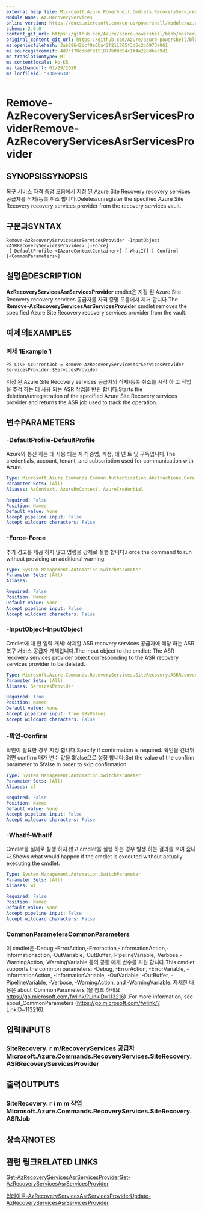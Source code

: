```yaml
---
external help file: Microsoft.Azure.PowerShell.Cmdlets.RecoveryServices.SiteRecovery.dll-Help.xml
Module Name: Az.RecoveryServices
online version: https://docs.microsoft.com/en-us/powershell/module/az.recoveryservices/remove-azrecoveryservicesasrservicesprovider
schema: 2.0.0
content_git_url: https://github.com/Azure/azure-powershell/blob/master/src/RecoveryServices/RecoveryServices/help/Remove-AzRecoveryServicesAsrServicesProvider.md
original_content_git_url: https://github.com/Azure/azure-powershell/blob/master/src/RecoveryServices/RecoveryServices/help/Remove-AzRecoveryServicesAsrServicesProvider.md
ms.openlocfilehash: 3ab29642bcf9a6ba42f211705f3d5c2c6973a061
ms.sourcegitcommit: 4d2c178cd6df9151877b08d54c1f4a228dbec9d1
ms.translationtype: MT
ms.contentlocale: ko-KR
ms.lasthandoff: 01/29/2020
ms.locfileid: "93699630"
---
```

# <span data-ttu-id="fed89-101">Remove-AzRecoveryServicesAsrServicesProvider</span><span class="sxs-lookup"><span data-stu-id="fed89-101">Remove-AzRecoveryServicesAsrServicesProvider</span></span>

## <span data-ttu-id="fed89-102">SYNOPSIS</span><span class="sxs-lookup"><span data-stu-id="fed89-102">SYNOPSIS</span></span>
<span data-ttu-id="fed89-103">복구 서비스 자격 증명 모음에서 지정 된 Azure Site Recovery recovery services 공급자를 삭제/등록 취소 합니다.</span><span class="sxs-lookup"><span data-stu-id="fed89-103">Deletes/unregister the specified Azure Site Recovery recovery services provider from the recovery services vault.</span></span>

## <span data-ttu-id="fed89-104">구문과</span><span class="sxs-lookup"><span data-stu-id="fed89-104">SYNTAX</span></span>

```
Remove-AzRecoveryServicesAsrServicesProvider -InputObject <ASRRecoveryServicesProvider> [-Force]
 [-DefaultProfile <IAzureContextContainer>] [-WhatIf] [-Confirm] [<CommonParameters>]
```

## <span data-ttu-id="fed89-105">설명은</span><span class="sxs-lookup"><span data-stu-id="fed89-105">DESCRIPTION</span></span>
<span data-ttu-id="fed89-106">**AzRecoveryServicesAsrServicesProvider** cmdlet은 지정 된 Azure Site Recovery recovery services 공급자를 자격 증명 모음에서 제거 합니다.</span><span class="sxs-lookup"><span data-stu-id="fed89-106">The **Remove-AzRecoveryServicesAsrServicesProvider** cmdlet removes the specified Azure Site Recovery recovery services provider from the vault.</span></span>

## <span data-ttu-id="fed89-107">예제의</span><span class="sxs-lookup"><span data-stu-id="fed89-107">EXAMPLES</span></span>

### <span data-ttu-id="fed89-108">예제 1</span><span class="sxs-lookup"><span data-stu-id="fed89-108">Example 1</span></span>
```
PS C:\> $currentJob = Remove-AzRecoveryServicesAsrServicesProvider -ServicesProvider $ServicesProvider
```

<span data-ttu-id="fed89-109">지정 된 Azure Site Recovery services 공급자의 삭제/등록 취소를 시작 하 고 작업을 추적 하는 데 사용 되는 ASR 작업을 반환 합니다.</span><span class="sxs-lookup"><span data-stu-id="fed89-109">Starts the deletion/unregistration of the specified Azure Site Recovery services provider and returns the ASR job used to track the operation.</span></span>

## <span data-ttu-id="fed89-110">변수</span><span class="sxs-lookup"><span data-stu-id="fed89-110">PARAMETERS</span></span>

### <span data-ttu-id="fed89-111">-DefaultProfile</span><span class="sxs-lookup"><span data-stu-id="fed89-111">-DefaultProfile</span></span>
<span data-ttu-id="fed89-112">Azure와 통신 하는 데 사용 되는 자격 증명, 계정, 테 넌 트 및 구독입니다.</span><span class="sxs-lookup"><span data-stu-id="fed89-112">The credentials, account, tenant, and subscription used for communication with Azure.</span></span>


```yaml
Type: Microsoft.Azure.Commands.Common.Authentication.Abstractions.Core.IAzureContextContainer
Parameter Sets: (All)
Aliases: AzContext, AzureRmContext, AzureCredential

Required: False
Position: Named
Default value: None
Accept pipeline input: False
Accept wildcard characters: False
```

### <span data-ttu-id="fed89-113">-Force</span><span class="sxs-lookup"><span data-stu-id="fed89-113">-Force</span></span>
<span data-ttu-id="fed89-114">추가 경고를 제공 하지 않고 명령을 강제로 실행 합니다.</span><span class="sxs-lookup"><span data-stu-id="fed89-114">Force the command to run without providing an additional warning.</span></span>

```yaml
Type: System.Management.Automation.SwitchParameter
Parameter Sets: (All)
Aliases:

Required: False
Position: Named
Default value: None
Accept pipeline input: False
Accept wildcard characters: False
```

### <span data-ttu-id="fed89-115">-InputObject</span><span class="sxs-lookup"><span data-stu-id="fed89-115">-InputObject</span></span>
<span data-ttu-id="fed89-116">Cmdlet에 대 한 입력 개체: 삭제할 ASR recovery services 공급자에 해당 하는 ASR 복구 서비스 공급자 개체입니다.</span><span class="sxs-lookup"><span data-stu-id="fed89-116">The input object to the cmdlet: The ASR recovery services provider object corresponding to the ASR recovery services provider to be deleted.</span></span>

```yaml
Type: Microsoft.Azure.Commands.RecoveryServices.SiteRecovery.ASRRecoveryServicesProvider
Parameter Sets: (All)
Aliases: ServicesProvider

Required: True
Position: Named
Default value: None
Accept pipeline input: True (ByValue)
Accept wildcard characters: False
```

### <span data-ttu-id="fed89-117">-확인</span><span class="sxs-lookup"><span data-stu-id="fed89-117">-Confirm</span></span>
<span data-ttu-id="fed89-118">확인이 필요한 경우 지정 합니다.</span><span class="sxs-lookup"><span data-stu-id="fed89-118">Specify if confirmation is required.</span></span> <span data-ttu-id="fed89-119">확인을 건너뛰려면 confirm 매개 변수 값을 $false으로 설정 합니다.</span><span class="sxs-lookup"><span data-stu-id="fed89-119">Set the value of the confirm parameter to $false in order to skip confirmation.</span></span>

```yaml
Type: System.Management.Automation.SwitchParameter
Parameter Sets: (All)
Aliases: cf

Required: False
Position: Named
Default value: None
Accept pipeline input: False
Accept wildcard characters: False
```

### <span data-ttu-id="fed89-120">-WhatIf</span><span class="sxs-lookup"><span data-stu-id="fed89-120">-WhatIf</span></span>
<span data-ttu-id="fed89-121">Cmdlet을 실제로 실행 하지 않고 cmdlet을 실행 하는 경우 발생 하는 결과를 보여 줍니다.</span><span class="sxs-lookup"><span data-stu-id="fed89-121">Shows what would happen if the cmdlet is executed without actually executing the cmdlet.</span></span>

```yaml
Type: System.Management.Automation.SwitchParameter
Parameter Sets: (All)
Aliases: wi

Required: False
Position: Named
Default value: None
Accept pipeline input: False
Accept wildcard characters: False
```

### <span data-ttu-id="fed89-122">CommonParameters</span><span class="sxs-lookup"><span data-stu-id="fed89-122">CommonParameters</span></span>
<span data-ttu-id="fed89-123">이 cmdlet은-Debug,-ErrorAction,-Erroraction,-InformationAction,-Informationaction,-OutVariable,-OutBuffer,-PipelineVariable,-Verbose,-WarningAction,-WarningVariable 등의 공통 매개 변수를 지원 합니다.</span><span class="sxs-lookup"><span data-stu-id="fed89-123">This cmdlet supports the common parameters: -Debug, -ErrorAction, -ErrorVariable, -InformationAction, -InformationVariable, -OutVariable, -OutBuffer, -PipelineVariable, -Verbose, -WarningAction, and -WarningVariable.</span></span> <span data-ttu-id="fed89-124">자세한 내용은 about_CommonParameters (을 참조 하세요 https://go.microsoft.com/fwlink/?LinkID=113216) .</span><span class="sxs-lookup"><span data-stu-id="fed89-124">For more information, see about_CommonParameters (https://go.microsoft.com/fwlink/?LinkID=113216).</span></span>

## <span data-ttu-id="fed89-125">입력</span><span class="sxs-lookup"><span data-stu-id="fed89-125">INPUTS</span></span>

### <span data-ttu-id="fed89-126">SiteRecovery. r m/RecoveryServices 공급자</span><span class="sxs-lookup"><span data-stu-id="fed89-126">Microsoft.Azure.Commands.RecoveryServices.SiteRecovery.ASRRecoveryServicesProvider</span></span>

## <span data-ttu-id="fed89-127">출력</span><span class="sxs-lookup"><span data-stu-id="fed89-127">OUTPUTS</span></span>

### <span data-ttu-id="fed89-128">SiteRecovery. r i m m 작업</span><span class="sxs-lookup"><span data-stu-id="fed89-128">Microsoft.Azure.Commands.RecoveryServices.SiteRecovery.ASRJob</span></span>

## <span data-ttu-id="fed89-129">상속자</span><span class="sxs-lookup"><span data-stu-id="fed89-129">NOTES</span></span>

## <span data-ttu-id="fed89-130">관련 링크</span><span class="sxs-lookup"><span data-stu-id="fed89-130">RELATED LINKS</span></span>

[<span data-ttu-id="fed89-131">Get-AzRecoveryServicesAsrServicesProvider</span><span class="sxs-lookup"><span data-stu-id="fed89-131">Get-AzRecoveryServicesAsrServicesProvider</span></span>](./Get-AzRecoveryServicesAsrServicesProvider.md)

[<span data-ttu-id="fed89-132">업데이트-AzRecoveryServicesAsrServicesProvider</span><span class="sxs-lookup"><span data-stu-id="fed89-132">Update-AzRecoveryServicesAsrServicesProvider</span></span>](./Update-AzRecoveryServicesAsrServicesProvider.md)
